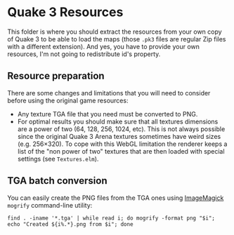 # Quake 3 Resources

This folder is where you should extract the resources from your own copy of Quake 3 to be able to load the maps (those `.pk3` files are regular Zip files with a different extension). And yes, you have to provide your own resources, I'm not going to redistribute id's property. 

## Resource preparation

There are some changes and limitations that you will need to consider before using the original game resources: 

 * Any texture TGA file that you need must be converted to PNG.
 * For optimal results you should make sure that all textures dimensions are a power of two (64, 128, 256, 1024, etc). This is not always possible since the original Quake 3 Arena textures sometimes have weird sizes (e.g. 256×320). To cope with this WebGL limitation the renderer keeps a list of the "non power of two" textures that are then loaded with special settings (see `Textures.elm`). 

## TGA batch conversion 

You can easily create the PNG files from the TGA ones using [ImageMagick][1] `mogrify` command-line utility:

```
find . -iname '*.tga' | while read i; do mogrify -format png "$i"; echo "Created ${i%.*}.png from $i"; done
```

[1]: https://imagemagick.org/index.php